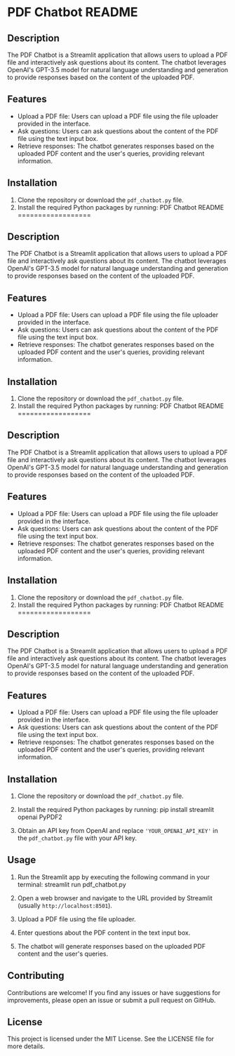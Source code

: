 PDF Chatbot README
==================

Description
-----------
The PDF Chatbot is a Streamlit application that allows users to upload a PDF file and interactively ask questions about its content. The chatbot leverages OpenAI's GPT-3.5 model for natural language understanding and generation to provide responses based on the content of the uploaded PDF.

Features
--------
- Upload a PDF file: Users can upload a PDF file using the file uploader provided in the interface.
- Ask questions: Users can ask questions about the content of the PDF file using the text input box.
- Retrieve responses: The chatbot generates responses based on the uploaded PDF content and the user's queries, providing relevant information.

Installation
------------
1. Clone the repository or download the `pdf_chatbot.py` file.
2. Install the required Python packages by running:
PDF Chatbot README
==================

Description
-----------
The PDF Chatbot is a Streamlit application that allows users to upload a PDF file and interactively ask questions about its content. The chatbot leverages OpenAI's GPT-3.5 model for natural language understanding and generation to provide responses based on the content of the uploaded PDF.

Features
--------
- Upload a PDF file: Users can upload a PDF file using the file uploader provided in the interface.
- Ask questions: Users can ask questions about the content of the PDF file using the text input box.
- Retrieve responses: The chatbot generates responses based on the uploaded PDF content and the user's queries, providing relevant information.

Installation
------------
1. Clone the repository or download the `pdf_chatbot.py` file.
2. Install the required Python packages by running:
PDF Chatbot README
==================

Description
-----------
The PDF Chatbot is a Streamlit application that allows users to upload a PDF file and interactively ask questions about its content. The chatbot leverages OpenAI's GPT-3.5 model for natural language understanding and generation to provide responses based on the content of the uploaded PDF.

Features
--------
- Upload a PDF file: Users can upload a PDF file using the file uploader provided in the interface.
- Ask questions: Users can ask questions about the content of the PDF file using the text input box.
- Retrieve responses: The chatbot generates responses based on the uploaded PDF content and the user's queries, providing relevant information.

Installation
------------
1. Clone the repository or download the `pdf_chatbot.py` file.
2. Install the required Python packages by running:
PDF Chatbot README
==================

Description
-----------
The PDF Chatbot is a Streamlit application that allows users to upload a PDF file and interactively ask questions about its content. The chatbot leverages OpenAI's GPT-3.5 model for natural language understanding and generation to provide responses based on the content of the uploaded PDF.

Features
--------
- Upload a PDF file: Users can upload a PDF file using the file uploader provided in the interface.
- Ask questions: Users can ask questions about the content of the PDF file using the text input box.
- Retrieve responses: The chatbot generates responses based on the uploaded PDF content and the user's queries, providing relevant information.

Installation
------------
1. Clone the repository or download the `pdf_chatbot.py` file.
2. Install the required Python packages by running: pip install streamlit openai PyPDF2

3. Obtain an API key from OpenAI and replace `'YOUR_OPENAI_API_KEY'` in the `pdf_chatbot.py` file with your API key.

Usage
-----
1. Run the Streamlit app by executing the following command in your terminal: streamlit run pdf_chatbot.py

2. Open a web browser and navigate to the URL provided by Streamlit (usually `http://localhost:8501`).
3. Upload a PDF file using the file uploader.
4. Enter questions about the PDF content in the text input box.
5. The chatbot will generate responses based on the uploaded PDF content and the user's queries.

Contributing
------------
Contributions are welcome! If you find any issues or have suggestions for improvements, please open an issue or submit a pull request on GitHub.

License
-------
This project is licensed under the MIT License. See the LICENSE file for more details.
